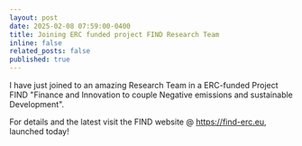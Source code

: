 ```yaml
---
layout: post
date: 2025-02-08 07:59:00-0400
title: Joining ERC funded project FIND Research Team
inline: false
related_posts: false
published: true
---
```


I have just joined to an amazing Research Team in a ERC-funded Project FIND "Finance and Innovation to couple Negative emissions and sustainable Development".

For details and the latest visit the FIND website @ https://find-erc.eu, launched today!

